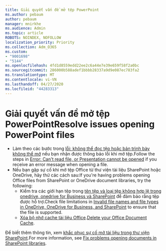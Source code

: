 ```yaml
---
title: Giải quyết vấn đề mở tệp PowerPoint
ms.author: pebaum
author: pebaum
manager: mnirkhe
ms.audience: Admin
ms.topic: article
ROBOTS: NOINDEX, NOFOLLOW
localization_priority: Priority
ms.collection: Adm_O365
ms.custom:
- "9001698"
- "5144"
ms.openlocfilehash: 4fd1d8559edd22ee2c6a44e7e39e659f58f2a0bc
ms.sourcegitcommit: 286000b588adef1bbbb28337a9d9e087ec783fa2
ms.translationtype: MT
ms.contentlocale: vi-VN
ms.lasthandoff: 04/27/2020
ms.locfileid: "44283313"
---
```

# <a name="resolve-issues-opening-powerpoint-files"></a><span data-ttu-id="28e29-102">Giải quyết vấn đề mở tệp PowerPoint</span><span class="sxs-lookup"><span data-stu-id="28e29-102">Resolve issues opening PowerPoint files</span></span>

- <span data-ttu-id="28e29-103">Làm theo các bước trong [lỗi: không thể đọc tệp hoặc bản trình bày không thể mở](https://support.office.com/article/Error-Can-t-read-file-or-Presentation-cannot-be-opened-7f2f31e2-d4dd-4c1f-9e27-ba6fadf92d44) nếu bạn nhận được thông báo lỗi khi mở tệp.</span><span class="sxs-lookup"><span data-stu-id="28e29-103">Follow the steps in [Error: Can't read file, or Presentation cannot be opened](https://support.office.com/article/Error-Can-t-read-file-or-Presentation-cannot-be-opened-7f2f31e2-d4dd-4c1f-9e27-ba6fadf92d44) if you receive an error message when opening a file.</span></span>
- <span data-ttu-id="28e29-104">Nếu bạn gặp sự cố khi mở tệp Office từ thư viện tài liệu SharePoint hoặc OneDrive, hãy thử các cách sau:</span><span class="sxs-lookup"><span data-stu-id="28e29-104">If you're having problems opening Office files from SharePoint or OneDrive document libraries, try the following:</span></span>
    - <span data-ttu-id="28e29-105">Kiểm tra các giới hạn tệp trong [tên tệp và loại tệp không hợp lệ trong onedrive, onedrive for Business và SharePoint](https://support.office.com/article/64883a5d-228e-48f5-b3d2-eb39e07630fa) để đảm bảo rằng tệp được hỗ trợ.</span><span class="sxs-lookup"><span data-stu-id="28e29-105">Check file limitations in [Invalid file names and file types in OneDrive, OneDrive for Business, and SharePoint](https://support.office.com/article/64883a5d-228e-48f5-b3d2-eb39e07630fa) to ensure that the file is supported.</span></span>
    - <span data-ttu-id="28e29-106">[Xóa bộ nhớ cache tài liệu Office](https://support.office.com/article/b1d3765e-d71b-4bb8-99ca-acd22c42995d).</span><span class="sxs-lookup"><span data-stu-id="28e29-106">[Delete your Office Document Cache](https://support.office.com/article/b1d3765e-d71b-4bb8-99ca-acd22c42995d).</span></span>

<span data-ttu-id="28e29-107">Để biết thêm thông tin, xem [khắc phục sự cố mở tài liệu trong thư viện SharePoint](https://support.office.com/article/31329fa1-4ad0-47fc-95d8-bb0c5b12a536).</span><span class="sxs-lookup"><span data-stu-id="28e29-107">For more information, see [Fix problems opening documents in SharePoint libraries](https://support.office.com/article/31329fa1-4ad0-47fc-95d8-bb0c5b12a536).</span></span>
